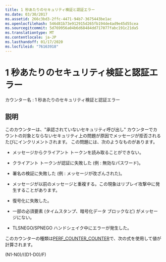 ```yaml
---
title: 1 秒あたりのセキュリティ検証と認証エラー
ms.date: 03/30/2017
ms.assetid: 266c3bd3-2ffc-4471-94b7-3675443be1ac
ms.openlocfilehash: 546d81b73e912915d265fb194de4ad9e45d55cea
ms.sourcegitcommit: 5d769956a04b6d68484dd717077fabc191c21da5
ms.translationtype: MT
ms.contentlocale: ja-JP
ms.lasthandoff: 01/17/2020
ms.locfileid: "76163918"
---
```

# <a name="security-validation-and-authentication-failures-per-second"></a>1 秒あたりのセキュリティ検証と認証エラー
カウンター名 : 1 秒あたりのセキュリティ検証と認証エラー  
  
## <a name="description"></a>説明  
 このカウンターは、"承認されていないセキュリティ呼び出し" カウンターでカウントの対象とならないセキュリティ上の問題が原因でメッセージが拒否されるたびにインクリメントされます。 この問題には、次のようなものがあります。  
  
- メッセージからクライアント トークンを読み取ることができない。  
  
- クライアント トークンが認証に失敗した (例 : 無効なパスワード)。  
  
- 署名の検証に失敗した (例 : メッセージが改ざんされた)。  
  
- メッセージが以前のメッセージと重複する。この現象はリプレイ攻撃中に発生することがあります。  
  
- 復号化に失敗した。  
  
- 一部の必須要素 (タイムスタンプ、暗号化データ ブロックなど) がメッセージにない。  
  
- TLSNEGO/SPNEGO ハンドシェイク中にエラーが発生した。  
  
 このカウンターの種類は[PERF_COUNTER_COUNTER](https://docs.microsoft.com/previous-versions/windows/it-pro/windows-server-2003/cc740048(v=ws.10))で、次の式を使用して値が計算されます。  
  
 (N1-N0)/((D1-D0)/F)
